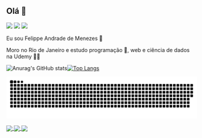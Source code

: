 ## Olá 👋

<a href="https://instagram.com/felippe_menezes" target="_blank"><img src="https://img.shields.io/badge/-Instagram-%23E4405F?style=for-the-badge&logo=instagram&logoColor=white" target="_blank"></a>
<a href = "https://mail.google.com/mail/u/0/#inbox?compose=CllgCJZcRThjKZFBFDLVCbtQpZWkPJfptLBXNJQNBxcrRjgtBwwvsBJcgGWFpfszCNNxPcwdCKg"><img src="https://img.shields.io/badge/Gmail-D14836?style=for-the-badge&logo=gmail&logoColor=white" target="_blank"></a>
<a href="https://www.linkedin.com/in/felippe-menezes-615436237/" target="_blank"><img src="https://img.shields.io/badge/-LinkedIn-%230077B5?style=for-the-badge&logo=linkedin&logoColor=white" target="_blank"></a>   
</div>

<p>Eu sou Felippe Andrade de Menezes 🧑

Moro no Rio de Janeiro e estudo programação 🐍, web e ciência de dados na Udemy 🧑‍💻</p>

![Anurag's GitHub stats](https://github-readme-stats.vercel.app/api?username=l0p0v&show_icons=true&theme=dark&count_private=True&include_all_commits=True&custom_title=Felippe's+GitHub+Stats)[![Top Langs](https://github-readme-stats.vercel.app/api/top-langs/?username=l0p0v&layout=compact&theme=dark)](https://github.com/anuraghazra/github-readme-stats)

![Snake animation](https://github.com/l0p0v/l0p0v/blob/output/github-contribution-grid-snake.svg)

<a href="https://github.com/l0p0v/guppe">
  <img align="center" src="https://github-readme-stats.vercel.app/api/pin/?username=l0p0v&repo=guppe&theme=dark" />
</a>
<a href="https://github.com/l0p0v/WebDev">
  <img align="center" src="https://github-readme-stats.vercel.app/api/pin/?username=l0p0v&repo=WebDev&theme=dark" />
</a>
<a href="https://github.com/l0p0v/Formacao-Cientista-de-Dados">
  <img align="center" src="https://github-readme-stats.vercel.app/api/pin/?username=l0p0v&repo=Formacao-Cientista-de-Dados&theme=dark" />
</a>

